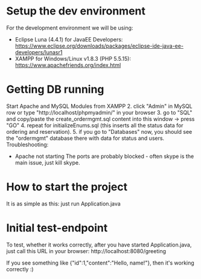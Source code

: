 # Setup the dev environment

For the development environment we will be using:
- Eclipse Luna (4.4.1) for JavaEE Developers: https://www.eclipse.org/downloads/packages/eclipse-ide-java-ee-developers/lunasr1
- XAMPP for Windows/Linux v1.8.3 (PHP 5.5.15): https://www.apachefriends.org/index.html

# Getting DB running

Start Apache and MySQL Modules from XAMPP
2. click "Admin" in MySQL row or type "http://localhost/phpmyadmin/" in your browser
3. go to "SQL" and copy/paste the create_ordermgmt.sql content into this window -> press "GO"
4. repeat for initializeEnums.sql (this inserts all the status data for ordering and reservation).
5. if you go to "Databases" now, you should see the "ordermgmt" database there with data for status and users.
Troubleshooting:
- Apache not starting
The ports are probably blocked - often skype is the main issue, just kill skype.


# How to start the project

It is as simple as this: just run Application.java

# Initial test-endpoint

To test, whether it works correctly, after you have started Application.java, just call this URL in your browser: http://localhost:8080/greeting

If you see something like {"id":1,"content":"Hello, name!"}, then it's working correctly :)
